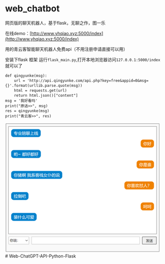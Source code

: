 # web_chatbot
网页版的聊天机器人，基于flask，无聊之作，图一乐

在线demo：[http://www.yhqiao.xyz:5000/index](http://www.yhqiao.xyz:5000/index)

用的青云客智能聊天机器人免费api（不用注册申请直接可以用）

安装下flask 框架 运行`flask_main.py`,打开本地浏览器访问`127.0.0.1:5000/index`就可以了

```
def qingyunke(msg):
    url = 'http://api.qingyunke.com/api.php?key=free&appid=0&msg={}'.format(urllib.parse.quote(msg))
    html = requests.get(url)
    return html.json()["content"]
msg = '我好看吗'
print("原话>>", msg)
res = qingyunke(msg)
print("青云客>>", res)
```
![image](https://github.com/YhQIAO/blog_images/blob/main/chatbot.png)
#   W e b - C h a t G P T - A P I - P y t h o n - F l a s k 
 
 